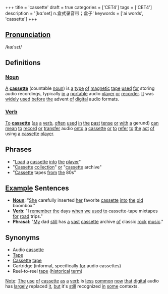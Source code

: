 +++
title = 'cassette'
draft = true
categories = ['CET4']
tags = ['CET4']
description = '[kɑːˈset] n.盒式录音带；盒子'
keywords = ['ai words', 'cassette']
+++

## [Pronunciation](/post/pronunciation/)
/kæˈsɛt/

## Definitions
### [Noun](/post/noun/)
[A](/post/a/) **[cassette](/post/cassette/)** (countable [noun](/post/noun/)) is [a](/post/a/) [type](/post/type/) [of](/post/of/) [magnetic](/post/magnetic/) [tape](/post/tape/) [used](/post/used/) [for](/post/for/) storing audio recordings, typically [in](/post/in/) [a](/post/a/) [portable](/post/portable/) audio [player](/post/player/) [or](/post/or/) [recorder](/post/recorder/). [It](/post/it/) was [widely](/post/widely/) [used](/post/used/) [before](/post/before/) [the](/post/the/) advent [of](/post/of/) [digital](/post/digital/) audio formats.

### [Verb](/post/verb/)
[To](/post/to/) **[cassette](/post/cassette/)** ([as](/post/as/) [a](/post/a/) [verb](/post/verb/), [often](/post/often/) [used](/post/used/) [in](/post/in/) [the](/post/the/) [past](/post/past/) [tense](/post/tense/) [or](/post/or/) [with](/post/with/) [a](/post/a/) gerund) [can](/post/can/) [mean](/post/mean/) [to](/post/to/) [record](/post/record/) [or](/post/or/) [transfer](/post/transfer/) audio [onto](/post/onto/) [a](/post/a/) [cassette](/post/cassette/) [or](/post/or/) [to](/post/to/) [refer](/post/refer/) [to](/post/to/) [the](/post/the/) [act](/post/act/) [of](/post/of/) using [a](/post/a/) [cassette](/post/cassette/) [player](/post/player/).

## Phrases
- "[Load](/post/load/) [a](/post/a/) [cassette](/post/cassette/) [into](/post/into/) [the](/post/the/) [player](/post/player/)"
- "[Cassette](/post/cassette/) [collection](/post/collection/)" [or](/post/or/) "[cassette](/post/cassette/) archive"
- "[Cassette](/post/cassette/) tapes [from](/post/from/) [the](/post/the/) 80s"

## [Example](/post/example/) Sentences
- **[Noun](/post/noun/)**: "[She](/post/she/) carefully inserted [her](/post/her/) favorite [cassette](/post/cassette/) [into](/post/into/) [the](/post/the/) [old](/post/old/) boombox."
- **[Verb](/post/verb/)**: "I [remember](/post/remember/) [the](/post/the/) days [when](/post/when/) [we](/post/we/) [used](/post/used/) [to](/post/to/) cassette-tape mixtapes [for](/post/for/) [road](/post/road/) trips."
- **Phrasal**: "[My](/post/my/) dad [still](/post/still/) has [a](/post/a/) [vast](/post/vast/) [cassette](/post/cassette/) archive [of](/post/of/) classic [rock](/post/rock/) [music](/post/music/)."

## Synonyms
- Audio [cassette](/post/cassette/)
- [Tape](/post/tape/)
- [Cassette](/post/cassette/) [tape](/post/tape/)
- Cartridge (informal, specifically [for](/post/for/) audio cassettes)
- Reel-to-reel [tape](/post/tape/) ([historical](/post/historical/) [term](/post/term/))

[Note](/post/note/): [The](/post/the/) [use](/post/use/) [of](/post/of/) [cassette](/post/cassette/) [as](/post/as/) [a](/post/a/) [verb](/post/verb/) is [less](/post/less/) [common](/post/common/) [now](/post/now/) [that](/post/that/) [digital](/post/digital/) audio has [largely](/post/largely/) replaced [it](/post/it/), [but](/post/but/) it's [still](/post/still/) recognized [in](/post/in/) [some](/post/some/) contexts.
